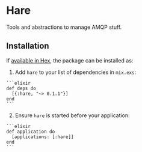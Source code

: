 # Hare

Tools and abstractions to manage AMQP stuff.

## Installation

If [available in Hex](https://hex.pm/docs/publish), the package can be installed as:

  1. Add `hare` to your list of dependencies in `mix.exs`:

    ```elixir
    def deps do
      [{:hare, "~> 0.1.1"}]
    end
    ```

  2. Ensure `hare` is started before your application:

    ```elixir
    def application do
      [applications: [:hare]]
    end
    ```

